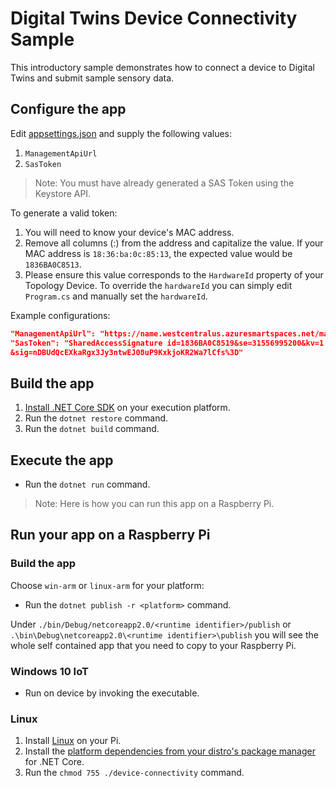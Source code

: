 # Digital Twins Device Connectivity Sample

This introductory sample demonstrates how to connect a device to Digital Twins and submit sample sensory data.

## Configure the app

Edit [appsettings.json](./appsettings.json) and supply the following values:

1. `ManagementApiUrl`
2. `SasToken`

> Note: You must have already generated a SAS Token using the Keystore API. 

To generate a valid token:

1. You will need to know your device's MAC address.
2. Remove all columns (:) from the address and capitalize the value. If your MAC address is `18:36:ba:0c:85:13`, the expected value would be `1836BA0C8513`.
3. Please ensure this value corresponds to the `HardwareId` property of your Topology Device.  To override the `hardwareId` you can simply edit `Program.cs` and manually set the `hardwareId`.

Example configurations:

```json
"ManagementApiUrl": "https://name.westcentralus.azuresmartspaces.net/management/",
"SasToken": "SharedAccessSignature id=1836BA0C8519&se=31556995200&kv=1
&sig=nDBUdQcEXkaRgx3Jy3ntwEJ08uP9KxkjoKR2Wa7lCfs%3D"
```  

## Build the app

1. [Install .NET Core SDK](https://www.microsoft.com/net/core) on your execution platform.
2. Run the `dotnet restore` command.
3. Run the `dotnet build` command.

## Execute the app

* Run the `dotnet run` command.

>Note: Here is how you can run this app on a Raspberry Pi.

## Run your app on a Raspberry Pi

### Build the app

Choose `win-arm` or `linux-arm` for your platform:
* Run the `dotnet publish -r <platform>` command.

Under `./bin/Debug/netcoreapp2.0/<runtime identifier>/publish` or `.\bin\Debug\netcoreapp2.0\<runtime identifier>\publish` you will see the whole self contained app that you need to copy to your Raspberry Pi.

### Windows 10 IoT

* Run on device by invoking the executable.

### Linux

1. Install [Linux](https://www.raspberrypi.org/downloads/) on your Pi.
2. Install the [platform dependencies from your distro's package manager](https://github.com/dotnet/core/blob/master/Documentation/prereqs.md) for .NET Core.
3. Run the `chmod 755 ./device-connectivity` command.
